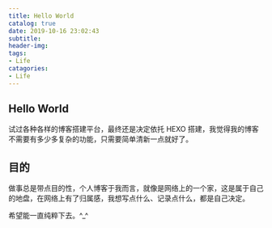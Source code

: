 ```yaml
---
title: Hello World
catalog: true
date: 2019-10-16 23:02:43
subtitle:
header-img:
tags:
- Life
catagories:
- Life
---
```


## Hello World

试过各种各样的博客搭建平台，最终还是决定依托 HEXO 搭建，我觉得我的博客不需要有多少多复杂的功能，只需要简单清新一点就好了。

## 目的

做事总是带点目的性，个人博客于我而言，就像是网络上的一个家，这是属于自己的地盘，在网络上有了归属感，我想写点什么、记录点什么，都是自己决定。

希望能一直纯粹下去。^_^

